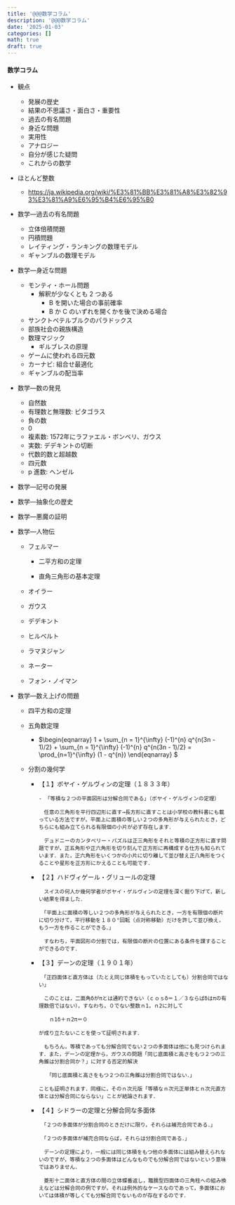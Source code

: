 ```yaml
---
title: '@@@数学コラム'
description: '@@@数学コラム'
date: '2025-01-03'
categories: []
math: true
draft: true
---
```




#### 数学コラム

- 観点
  - 発展の歴史
  - 結果の不思議さ・面白さ・重要性
  - 過去の有名問題
  - 身近な問題
  - 実用性
  - アナロジー
  - 自分が感じた疑問
  - これからの数学
- ほとんど整数
  - https://ja.wikipedia.org/wiki/%E3%81%BB%E3%81%A8%E3%82%93%E3%81%A9%E6%95%B4%E6%95%B0



- 数学―過去の有名問題

  - 立体倍積問題
  - 円積問題
  - レイティング・ランキングの数理モデル
  - ギャンブルの数理モデル

- 数学―身近な問題

  - モンティ・ホール問題
    - 解釈が少なくとも 2 つある
      - B を開いた場合の事前確率
      - B か C のいずれを開くかを後で決める場合
  - サンクトペテルブルクのパラドックス
  - 部族社会の親族構造
  - 数理マジック
    - ギルブレスの原理
  - ゲームに使われる四元数
  - カーナビ: 組合せ最適化
  - ギャンブルの配当率

- 数学―数の発見

  - 自然数
  - 有理数と無理数: ピタゴラス
  - 負の数
  - 0
  - 複素数: 1572年にラファエル・ボンベリ、ガウス
  - 実数: デデキントの切断
  - 代数的数と超越数
  - 四元数
  - p 進数: ヘンゼル

- 数学―記号の発展

- 数学―抽象化の歴史

- 数学―悪魔の証明

- 数学―人物伝

  - フェルマー
    - 二平方和の定理

    - 直角三角形の基本定理

  - オイラー
  - ガウス

  - デデキント

  - ヒルベルト

  - ラマヌジャン

  - ネーター

  - フォン・ノイマン

- 数学―数え上げの問題

  - 四平方和の定理

  - 五角数定理

    - $\begin{eqnarray} 1 + \sum_{n = 1}^{\infty} (-1)^{n} q^{n(3n - 1)/2} + \sum_{n = 1}^{\infty} (-1)^{n} q^{n(3n - 1)/2} = \prod_{n=1}^{\infty} (1 - q^{n}) \end{eqnarray} $

  - 分割の幾何学

    - 【１】ボヤイ・ゲルヴィンの定理（１８３３年）

      ``` 
      - 「等積な２つの平面図形は分解合同である」（ボヤイ・ゲルヴィンの定理）
      
      　任意の三角形を平行四辺形に直す→長方形に直すことは小学校の教科書にも載っている方法ですが，平面上に面積の等しい２つの多角形が与えられたとき，どちらにも組み立てられる有限個の小片が必ず存在します．
      
      　デュドニーのカンタベリー・パズルは正三角形をそれと等積の正方形に直す問題ですが，正五角形や正六角形を切り刻んで正方形に再構成する仕方も知られています．また，正六角形をいくつかの小片に切り離して並び替え正八角形をつくることや星形を正方形にかえることも可能です．
      ```

    - 【２】ハドヴィゲール・グリュールの定理

      ``` 
      　スイスの何人か幾何学者がボヤイ・ゲルヴィンの定理を深く掘り下げて，新しい結果を得ました．
      
      　「平面上に面積の等しい２つの多角形が与えられたとき，一方を有限個の断片に切り分けて，平行移動を１８０°回転（点対称移動）だけを許して並び換え，もう一方を作ることができる．」
      
      　すなわち，平面図形の分割では，有限個の断片の位置にある条件を課することができるのです．
      ```

    - 【３】デーンの定理（１９０１年）

      ``` 
      　「正四面体と直方体は（たとえ同じ体積をもっていたとしても）分割合同ではない」
      
      　このことは，二面角δがπとは通約できない（ｃｏｓδ＝１／３ならばδはπの有理数倍ではない），すなわち，０でない整数ｎ1，ｎ2に対して
      
      　　ｎ1δ＋ｎ2π＝０
      
      が成り立たないことを使って証明されます．
      
      　もちろん，等積であっても分解合同でない２つの多面体は他にも見つけられます．また，デーンの定理から，ガウスの問題「同じ底面積と高さをもつ２つの三角錐は分割合同か？」に対する否定的解決
      
      　　「同じ底面積と高さをもつ２つの三角錐は分割合同ではない．」
      
      ことも証明されます．同様に，そのｎ次元版「等積なｎ次元正単体とｎ次元直方体とは分解合同にならない」ことが結論されます．
      ```

    - 【４】シドラーの定理と分解合同な多面体

      ``` 
      　「２つの多面体が分割合同のときだけに限り，それらは補充合同である．」
      
      　「２つの多面体が補充合同ならば，それらは分割合同である．」
      
      　デーンの定理により，一般には同じ体積をもつ他の多面体には組み替えられないのですが，等積な２つの多面体はどんなものでも分解合同ではないという意味ではありません．
      
      　菱形十二面体と直方体の間の立体蝶番返し，鼈臑型四面体の三角柱への組み換えなどは分解合同の例ですが，それは例外的なケースなのであって，多面体においては体積が等しくても分解合同でないものが存在するのです．
      ```

